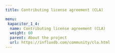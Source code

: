 ```yaml
---
title: Contributing license agreement (CLA)

menu:
 kapacitor_1_4:
  name: Contributing license agreement (CLA)
  weight: 60
  parent: About the project
  url: https://influxdb.com/community/cla.html
---
```

